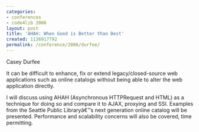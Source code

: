 ```yaml
---
categories:
- conferences
- code4lib 2006
layout: post
title: 'AHAH: When Good is Better than Best'
created: 1136917792
permalink: /conference/2006/durfee/
---
```

Casey Durfee

It can be difficult to enhance, fix or extend legacy/closed-source web applications such as online catalogs without being able to alter the web application directly.

I will discuss using AHAH (Asynchronous HTTPRequest and HTML) as a technique for doing so and compare it to AJAX, proxying and SSI. Examples from the Seattle Public Libraryâ€™s next generation online catalog will be presented. Performance and scalability concerns will also be covered, time permitting.
